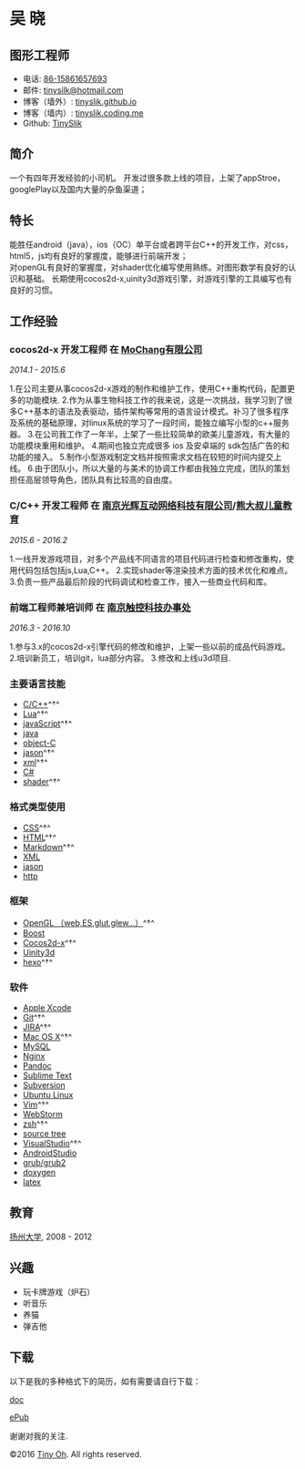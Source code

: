 吴  晓
=============

图形工程师
-----------------------

- 电话: [86-15861657693](tel://86-15861657693)
- 邮件: <tinysilk@hotmail.com>
- 博客（墙外）: [tinyslik.github.io](http://tinyslik.github.io)
- 博客（墙内）: [tinyslik.coding.me](http://tinyslik.coding.me)
- Github: [TinySlik](http://github.com/TinySlik)


简介
-------

一个有四年开发经验的小司机。
开发过很多款上线的项目，上架了appStroe，googlePlay以及国内大量的杂鱼渠道；

特长
-----------

能胜任android（java），ios（OC）单平台或者跨平台C++的开发工作，对css，html5，js均有良好的掌握度，能够进行前端开发；  
对openGL有良好的掌握度，对shader优化编写使用熟练。对图形数学有良好的认识和基础。
长期使用cocos2d-x,uinity3d游戏引擎，对游戏引擎的工具编写也有良好的习惯。

工作经验
----------

### **cocos2d-x 开发工程师** 在 [MoChang有限公司](https://www.mochang.net/)

*2014.1 - 2015.6*

1.在公司主要从事cocos2d-x游戏的制作和维护工作，使用C++重构代码，配置更多的功能模块.
2.作为从事生物科技工作的我来说，这是一次挑战，我学习到了很多C++基本的语法及表驱动，插件架构等常用的语言设计模式。补习了很多程序及系统的基础原理，对linux系统的学习了一段时间，能独立编写小型的c++服务器。
3.在公司我工作了一年半，上架了一些比较简单的欧美儿童游戏，有大量的功能模块重用和维护。
4.期间也独立完成很多 ios 及安卓端的 sdk包括广告的和功能的接入。
5.制作小型游戏制定文档并按照需求文档在较短的时间内提交上线。
6.由于团队小，所以大量的与美术的协调工作都由我独立完成，团队的策划担任高层领导角色，团队具有比较高的自由度。

### **C/C++ 开发工程师** 在 [南京光辉互动网络科技有限公司](https://bie-plc.com/)/[熊大叔儿童教育](https://www.biemore.com/zh-cn/index.html)

*2015.6 - 2016.2*

1.一线开发游戏项目，对多个产品线不同语言的项目代码进行检查和修改重构，使用代码包括包括js,Lua,C++。
2.实现shader等渲染技术方面的技术优化和难点。
3.负责一些产品最后阶段的代码调试和检查工作，接入一些商业代码和库。

### **前端工程师兼培训师** 在 [南京触控科技办事处](http://www.chukong-inc.com/)

*2016.3 - 2016.10*

1.参与3.x的cocos2d-x引擎代码的修改和维护，上架一些以前的成品代码游戏。
2.培训新员工，培训git，lua部分内容。
3.修改和上线u3d项目.

### 主要语言技能

- [C/C++]()^†^
- [Lua]()^†^
- [javaScript]()^†^
- [java]()
- [object-C]()
- [jason]()^†^
- [xml]()^†^
- [C#]()
- [shader]()^†^

### 格式类型使用

- [CSS](http://www.w3.org/Style/CSS/Overview.en.html)^†^
- [HTML](http://developers.whatwg.org)^†^
- [Markdown](http://daringfireball.net/projects/markdown)^†^
- [XML]()
- [jason]()
- [http]()

### 框架

- [OpenGL （web,ES,glut,glew…）]()^†^
- [Boost]()
- [Cocos2d-x]()^†^
- [Uinity3d]()
- [hexo]()^†^

### 软件

- [Apple Xcode](http://developer.apple.com)
- [Git](http://git-scm.com)^†^
- [JIRA](http://atlassian.com/software/jira)^†^
- [Mac OS X](http://apple.com/macosx)^†^
- [MySQL](http://mysql.com)
- [Nginx](http://wiki.nginx.org)
- [Pandoc](http://johnmacfarlane.net/pandoc)
- [Sublime Text](http://www.sublimetext.com)
- [Subversion](http://svn.apache.org)
- [Ubuntu Linux](http://ubuntu.com)
- [Vim](http://www.vim.org)^†^
- [WebStorm](http://jetbrains.com/webstorm)
- [zsh](http://www.zsh.org)^†^
- [source tree]()
- [VisualStudio]()^†^
- [AndroidStudio]()
- [grub/grub2]()
- [doxygen]()
- [latex]()

教育
---------

[扬州大学](), 2008 - 2012

兴趣
---------

- 玩卡牌游戏（炉石）
- 听音乐
- 养猫
- 弹吉他

下载
---------

以下是我的多种格式下的简历，如有需要请自行下载：

[doc](https://github.com/TinySlik/resume/raw/master/resume_cn.docx)

[ePub](https://github.com/TinySlik/resume/raw/master/resume_cn.epub)

谢谢对我的关注.

©2016 [Tiny Oh](http://tinyslik.coding.me/resume). All rights reserved. 
